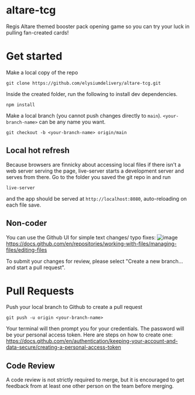 # altare-tcg
Regis Altare themed booster pack opening game so you can try your luck in pulling fan-created cards!
# Get started
Make a local copy of the repo

`git clone https://github.com/elysiumdelivery/altare-tcg.git`

Inside the created folder, run the following to install dev dependencies.

`npm install`

Make a local branch (you cannot push changes directly to `main`). `<your-branch-name>` can be any name you want.

`git checkout -b <your-branch-name> origin/main`

## Local hot refresh
Because browsers are finnicky about accessing local files if there isn't a web server serving the page, live-server starts a development server and serves from there. Go to the folder you saved the git repo in and run

`live-server`

and the app should be served at `http://localhost:8080`, auto-reloading on each file save.

## Non-coder
You can use the Github UI for simple text changes/ typo fixes:
![image](https://user-images.githubusercontent.com/47371080/201824933-0ae51ae2-bfbe-42fe-8a2b-c04b89665e1e.png)
https://docs.github.com/en/repositories/working-with-files/managing-files/editing-files

To submit your changes for review, please select "Create a new branch... and start a pull request".

# Pull Requests
Push your local branch to Github to create a pull request

`git push -u origin <your-branch-name>`

Your terminal will then prompt you for your credentials. The password will be your personal access token. Here are steps on how to create one: https://docs.github.com/en/authentication/keeping-your-account-and-data-secure/creating-a-personal-access-token

## Code Review
A code review is not strictly required to merge, but it is encouraged to get feedback from at least one other person on the team before merging.
